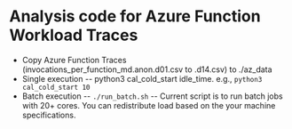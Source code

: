 # Analysis code for Azure Function Workload Traces
- Copy Azure Function Traces (invocations_per_function_md.anon.d01.csv to .d14.csv) to ./az_data
- Single execution -- python3 cal_cold_start idle_time. e.g., `python3 cal_cold_start 10`
- Batch execution -- `./run_batch.sh` -- Current script is to run batch jobs with 20+ cores. You can redistribute load based on the your machine specifications.

